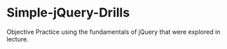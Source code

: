 # Simple-jQuery-Drills
Objective Practice using the fundamentals of jQuery that were explored in lecture.

